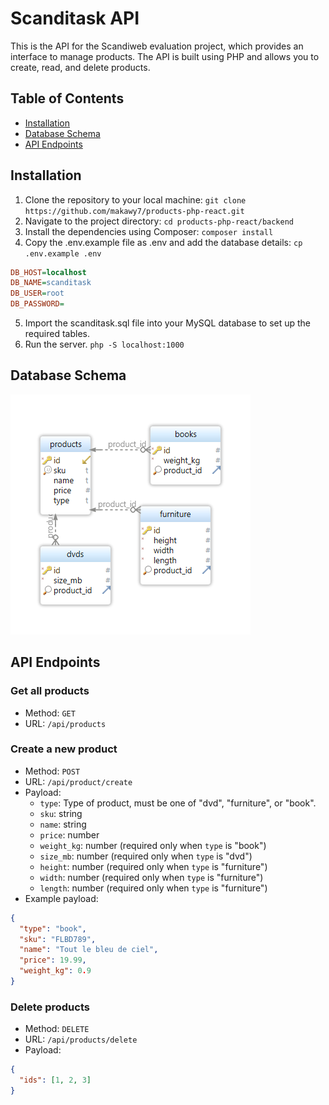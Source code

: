 # Scanditask API

This is the API for the Scandiweb evaluation project, which provides an interface to manage products. The API is built using PHP and allows you to create, read, and delete products.

## Table of Contents

- [Installation](#installation)
- [Database Schema](#database-schema)
- [API Endpoints](#api-endpoints)

## Installation

1. Clone the repository to your local machine:
   `git clone https://github.com/makawy7/products-php-react.git`
2. Navigate to the project directory:
   `cd products-php-react/backend`
3. Install the dependencies using Composer:
   `composer install`
4. Copy the .env.example file as .env and add the database details:
   `cp .env.example .env`

```ini
DB_HOST=localhost
DB_NAME=scanditask
DB_USER=root
DB_PASSWORD=
```

5. Import the scanditask.sql file into your MySQL database to set up the required tables.
6. Run the server.
   `php -S localhost:1000`

## Database Schema

![DB Schema](./db-schema.png)

## API Endpoints

### Get all products

- Method: `GET`
- URL: `/api/products`

### Create a new product

- Method: `POST`
- URL: `/api/product/create`
- Payload:
  - `type`: Type of product, must be one of "dvd", "furniture", or "book".
  - `sku`: string
  - `name`: string
  - `price`: number
  - `weight_kg`: number (required only when `type` is "book")
  - `size_mb`: number (required only when `type` is "dvd")
  - `height`: number (required only when `type` is "furniture")
  - `width`: number (required only when `type` is "furniture")
  - `length`: number (required only when `type` is "furniture")
- Example payload:

```json
{
  "type": "book",
  "sku": "FLBD789",
  "name": "Tout le bleu de ciel",
  "price": 19.99,
  "weight_kg": 0.9
}
```

### Delete products

- Method: `DELETE`
- URL: `/api/products/delete`
- Payload:

```json
{
  "ids": [1, 2, 3]
}
```
